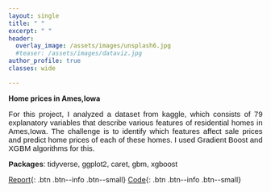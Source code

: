 ```yaml
---
layout: single
title: " "
excerpt: " "
header:
  overlay_image: /assets/images/unsplash6.jpg
  #teaser: /assets/images/dataviz.jpg
author_profile: true  
classes: wide 

--- 
```

<style>
.myDiv {  
  text-align: justify;
  font-size: 15px;
  font-family: Arial, Helvetica, sans-serif; 
  overflow: hidden;
}

p.clear {
  clear: both;
}

ul {
  list-style-type: none;
  margin: 0;
  padding: 0;
  overflow: hidden;
  font-size: 15px;
  font-family: Arial, Helvetica, sans-serif;  
} 

li{
  font-size: 20px;
  font-family: Arial, Helvetica, sans-serif; 
 }
</style>  

**Home prices in Ames,Iowa**
<p>
<div class="myDiv">For this project, I analyzed a dataset from kaggle, which consists of 79 explanatory variables that describe various features of residential homes in Ames,Iowa. The challenge is to identify which features affect sale prices and predict home prices of each of these homes. I used Gradient Boost and XGBM algorithms for this.</div></p>

<div class="myDiv"><strong>Packages</strong>: tidyverse, ggplot2, caret, gbm, xgboost</div>

[Report](/portfolio/Housingprices.html){: .btn .btn--info .btn--small}    [Code](https://github.com/smakeneni/Housingprices/blob/master/Housingprices.Rmd){: .btn .btn--info .btn--small}
